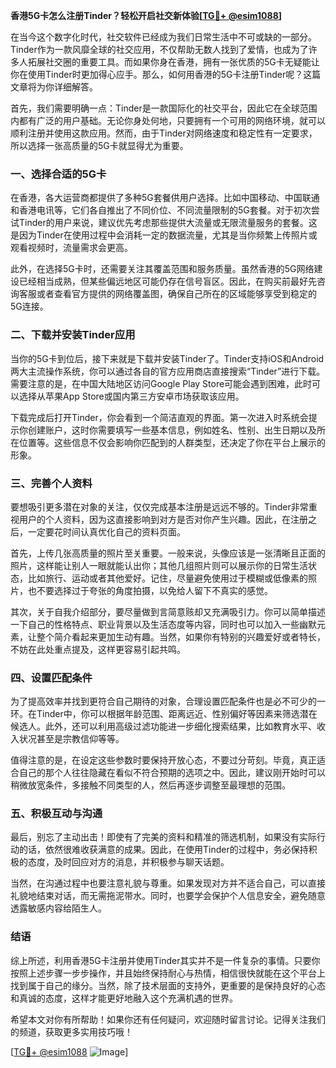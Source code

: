 **香港5G卡怎么注册Tinder？轻松开启社交新体验[[TG💪+ @esim1088](https://t.me/s/esim1088)]**

在当今这个数字化时代，社交软件已经成为我们日常生活中不可或缺的一部分。Tinder作为一款风靡全球的社交应用，不仅帮助无数人找到了爱情，也成为了许多人拓展社交圈的重要工具。而如果你身在香港，拥有一张优质的5G卡无疑能让你在使用Tinder时更加得心应手。那么，如何用香港的5G卡注册Tinder呢？这篇文章将为你详细解答。

首先，我们需要明确一点：Tinder是一款国际化的社交平台，因此它在全球范围内都有广泛的用户基础。无论你身处何地，只要拥有一个可用的网络环境，就可以顺利注册并使用这款应用。然而，由于Tinder对网络速度和稳定性有一定要求，所以选择一张高质量的5G卡就显得尤为重要。

### **一、选择合适的5G卡**

在香港，各大运营商都提供了多种5G套餐供用户选择。比如中国移动、中国联通和香港电讯等，它们各自推出了不同价位、不同流量限制的5G套餐。对于初次尝试Tinder的用户来说，建议优先考虑那些提供大流量或无限流量服务的套餐。这是因为Tinder在使用过程中会消耗一定的数据流量，尤其是当你频繁上传照片或观看视频时，流量需求会更高。

此外，在选择5G卡时，还需要关注其覆盖范围和服务质量。虽然香港的5G网络建设已经相当成熟，但某些偏远地区可能仍存在信号盲区。因此，在购买前最好先咨询客服或者查看官方提供的网络覆盖图，确保自己所在的区域能够享受到稳定的5G连接。

### **二、下载并安装Tinder应用**

当你的5G卡到位后，接下来就是下载并安装Tinder了。Tinder支持iOS和Android两大主流操作系统，你可以通过各自的官方应用商店直接搜索“Tinder”进行下载。需要注意的是，在中国大陆地区访问Google Play Store可能会遇到困难，此时可以选择从苹果App Store或国内第三方安卓市场获取该应用。

下载完成后打开Tinder，你会看到一个简洁直观的界面。第一次进入时系统会提示你创建账户，这时你需要填写一些基本信息，例如姓名、性别、出生日期以及所在位置等。这些信息不仅会影响你匹配到的人群类型，还决定了你在平台上展示的形象。

### **三、完善个人资料**

要想吸引更多潜在对象的关注，仅仅完成基本注册是远远不够的。Tinder非常重视用户的个人资料，因为这直接影响到对方是否对你产生兴趣。因此，在注册之后，一定要花时间认真优化自己的资料页面。

首先，上传几张高质量的照片至关重要。一般来说，头像应该是一张清晰且正面的照片，这样能让别人一眼就能认出你；其他几组照片则可以展示你的日常生活状态，比如旅行、运动或者其他爱好。记住，尽量避免使用过于模糊或低像素的照片，也不要选择过于夸张的角度拍摄，以免给人留下不真实的感觉。

其次，关于自我介绍部分，要尽量做到言简意赅却又充满吸引力。你可以简单描述一下自己的性格特点、职业背景以及生活态度等内容，同时也可以加入一些幽默元素，让整个简介看起来更加生动有趣。当然，如果你有特别的兴趣爱好或者特长，不妨在此处重点提及，这样更容易引起共鸣。

### **四、设置匹配条件**

为了提高效率并找到更符合自己期待的对象，合理设置匹配条件也是必不可少的一环。在Tinder中，你可以根据年龄范围、距离远近、性别偏好等因素来筛选潜在候选人。此外，还可以利用高级过滤功能进一步细化搜索结果，比如教育水平、收入状况甚至是宗教信仰等等。

值得注意的是，在设定这些参数时要保持开放心态，不要过分苛刻。毕竟，真正适合自己的那个人往往隐藏在看似不符合预期的选项之中。因此，建议刚开始时可以稍微放宽条件，多接触不同类型的人，然后再逐步调整至最理想的范围。

### **五、积极互动与沟通**

最后，别忘了主动出击！即使有了完美的资料和精准的筛选机制，如果没有实际行动的话，依然很难收获满意的成果。因此，在使用Tinder的过程中，务必保持积极的态度，及时回应对方的消息，并积极参与聊天话题。

当然，在沟通过程中也要注意礼貌与尊重。如果发现对方并不适合自己，可以直接礼貌地结束对话，而无需拖泥带水。同时，也要学会保护个人信息安全，避免随意透露敏感内容给陌生人。

### **结语**

综上所述，利用香港5G卡注册并使用Tinder其实并不是一件复杂的事情。只要你按照上述步骤一步步操作，并且始终保持耐心与热情，相信很快就能在这个平台上找到属于自己的缘分。当然，除了技术层面的支持外，更重要的是保持良好的心态和真诚的态度，这样才能更好地融入这个充满机遇的世界。

希望本文对你有所帮助！如果你还有任何疑问，欢迎随时留言讨论。记得关注我们的频道，获取更多实用技巧哦！

[[TG💪+ @esim1088](https://t.me/s/esim1088) ![Image](https://i.postimg.cc/4NQfJmqS/Snipaste-2025-05-13-00-14-12.png)]